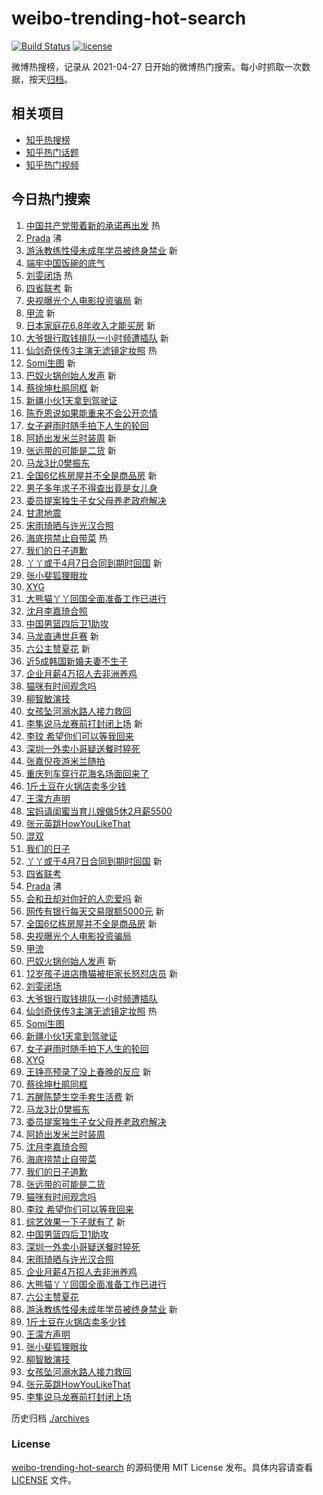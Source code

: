# weibo-trending-hot-search

[![Build Status](https://github.com/justjavac/weibo-trending-hot-search/workflows/ci/badge.svg?branch=master)](https://github.com/justjavac/weibo-trending-hot-search/actions)
[![license](https://img.shields.io/github/license/justjavac/weibo-trending-hot-search)](https://github.com/justjavac/weibo-trending-hot-search/blob/master/LICENSE)

微博热搜榜，记录从 2021-04-27
日开始的微博热门搜索。每小时抓取一次数据，按天[归档](./archives)。

## 相关项目

- [知乎热搜榜](https://github.com/justjavac/zhihu-trending-top-search)
- [知乎热门话题](https://github.com/justjavac/zhihu-trending-hot-questions)
- [知乎热门视频](https://github.com/justjavac/zhihu-trending-hot-video)

## 今日热门搜索

<!-- BEGIN -->
<!-- 最后更新时间 Fri Feb 24 2023 01:13:27 GMT+0800 (China Standard Time) -->

1. [中国共产党带着新的承诺再出发](https://s.weibo.com//weibo?q=%23%E4%B8%AD%E5%9B%BD%E5%85%B1%E4%BA%A7%E5%85%9A%E5%B8%A6%E7%9D%80%E6%96%B0%E7%9A%84%E6%89%BF%E8%AF%BA%E5%86%8D%E5%87%BA%E5%8F%91%23&Refer=new_time)
   热
1. [Prada](https://s.weibo.com//weibo?q=%23Prada%23&t=31&band_rank=1&Refer=top)
   沸
1. [游泳教练性侵未成年学员被终身禁业](https://s.weibo.com//weibo?q=%23%E6%B8%B8%E6%B3%B3%E6%95%99%E7%BB%83%E6%80%A7%E4%BE%B5%E6%9C%AA%E6%88%90%E5%B9%B4%E5%AD%A6%E5%91%98%E8%A2%AB%E7%BB%88%E8%BA%AB%E7%A6%81%E4%B8%9A%23&t=31&band_rank=2&Refer=top)
   新
1. [端牢中国饭碗的底气](https://s.weibo.com//weibo?q=%23%E7%AB%AF%E7%89%A2%E4%B8%AD%E5%9B%BD%E9%A5%AD%E7%A2%97%E7%9A%84%E5%BA%95%E6%B0%94%23&t=31&band_rank=3&Refer=top)
1. [刘雯闭场](https://s.weibo.com//weibo?q=%23%E5%88%98%E9%9B%AF%E9%97%AD%E5%9C%BA%23&t=31&band_rank=4&Refer=top)
   热
1. [四省联考](https://s.weibo.com//weibo?q=%E5%9B%9B%E7%9C%81%E8%81%94%E8%80%83&t=31&band_rank=5&Refer=top)
   新
1. [央视曝光个人电影投资骗局](https://s.weibo.com//weibo?q=%23%E5%A4%AE%E8%A7%86%E6%9B%9D%E5%85%89%E4%B8%AA%E4%BA%BA%E7%94%B5%E5%BD%B1%E6%8A%95%E8%B5%84%E9%AA%97%E5%B1%80%23&t=31&band_rank=6&Refer=top)
   新
1. [甲流](https://s.weibo.com//weibo?q=%E7%94%B2%E6%B5%81&t=31&band_rank=7&Refer=top)
   新
1. [日本家庭花6.8年收入才能买房](https://s.weibo.com//weibo?q=%23%E6%97%A5%E6%9C%AC%E5%AE%B6%E5%BA%AD%E8%8A%B16.8%E5%B9%B4%E6%94%B6%E5%85%A5%E6%89%8D%E8%83%BD%E4%B9%B0%E6%88%BF%23&t=31&band_rank=8&Refer=top)
   新
1. [大爷银行取钱排队一小时频遭插队](https://s.weibo.com//weibo?q=%23%E5%A4%A7%E7%88%B7%E9%93%B6%E8%A1%8C%E5%8F%96%E9%92%B1%E6%8E%92%E9%98%9F%E4%B8%80%E5%B0%8F%E6%97%B6%E9%A2%91%E9%81%AD%E6%8F%92%E9%98%9F%23&t=31&band_rank=9&Refer=top)
   新
1. [仙剑奇侠传3主演无滤镜定妆照](https://s.weibo.com//weibo?q=%23%E4%BB%99%E5%89%91%E5%A5%87%E4%BE%A0%E4%BC%A03%E4%B8%BB%E6%BC%94%E6%97%A0%E6%BB%A4%E9%95%9C%E5%AE%9A%E5%A6%86%E7%85%A7%23&t=31&band_rank=10&Refer=top)
   热
1. [Somi生图](https://s.weibo.com//weibo?q=Somi%E7%94%9F%E5%9B%BE&t=31&band_rank=11&Refer=top)
   新
1. [巴奴火锅创始人发声](https://s.weibo.com//weibo?q=%23%E5%B7%B4%E5%A5%B4%E7%81%AB%E9%94%85%E5%88%9B%E5%A7%8B%E4%BA%BA%E5%8F%91%E5%A3%B0%23&t=31&band_rank=12&Refer=top)
   新
1. [蔡徐坤杜鹃同框](https://s.weibo.com//weibo?q=%23%E8%94%A1%E5%BE%90%E5%9D%A4%E6%9D%9C%E9%B9%83%E5%90%8C%E6%A1%86%23&t=31&band_rank=13&Refer=top)
   新
1. [新疆小伙1天拿到驾驶证](https://s.weibo.com//weibo?q=%23%E6%96%B0%E7%96%86%E5%B0%8F%E4%BC%991%E5%A4%A9%E6%8B%BF%E5%88%B0%E9%A9%BE%E9%A9%B6%E8%AF%81%23&t=31&band_rank=14&Refer=top)
1. [陈乔恩说如果能重来不会公开恋情](https://s.weibo.com//weibo?q=%23%E9%99%88%E4%B9%94%E6%81%A9%E8%AF%B4%E5%A6%82%E6%9E%9C%E8%83%BD%E9%87%8D%E6%9D%A5%E4%B8%8D%E4%BC%9A%E5%85%AC%E5%BC%80%E6%81%8B%E6%83%85%23&t=31&band_rank=15&Refer=top)
1. [女子避雨时随手拍下人生的轮回](https://s.weibo.com//weibo?q=%23%E5%A5%B3%E5%AD%90%E9%81%BF%E9%9B%A8%E6%97%B6%E9%9A%8F%E6%89%8B%E6%8B%8D%E4%B8%8B%E4%BA%BA%E7%94%9F%E7%9A%84%E8%BD%AE%E5%9B%9E%23&t=31&band_rank=16&Refer=top)
1. [阿娇出发米兰时装周](https://s.weibo.com//weibo?q=%23%E9%98%BF%E5%A8%87%E5%87%BA%E5%8F%91%E7%B1%B3%E5%85%B0%E6%97%B6%E8%A3%85%E5%91%A8%23&t=31&band_rank=17&Refer=top)
   新
1. [张远带的可能是二货](https://s.weibo.com//weibo?q=%23%E5%BC%A0%E8%BF%9C%E5%B8%A6%E7%9A%84%E5%8F%AF%E8%83%BD%E6%98%AF%E4%BA%8C%E8%B4%A7%23&t=31&band_rank=18&Refer=top)
   新
1. [马龙3比0樊振东](https://s.weibo.com//weibo?q=%23%E9%A9%AC%E9%BE%993%E6%AF%940%E6%A8%8A%E6%8C%AF%E4%B8%9C%23&t=31&band_rank=19&Refer=top)
1. [全国6亿栋房屋并不全是商品房](https://s.weibo.com//weibo?q=%23%E5%85%A8%E5%9B%BD6%E4%BA%BF%E6%A0%8B%E6%88%BF%E5%B1%8B%E5%B9%B6%E4%B8%8D%E5%85%A8%E6%98%AF%E5%95%86%E5%93%81%E6%88%BF%23&t=31&band_rank=20&Refer=top)
   新
1. [男子多年求子不得查出竟是女儿身](https://s.weibo.com//weibo?q=%23%E7%94%B7%E5%AD%90%E5%A4%9A%E5%B9%B4%E6%B1%82%E5%AD%90%E4%B8%8D%E5%BE%97%E6%9F%A5%E5%87%BA%E7%AB%9F%E6%98%AF%E5%A5%B3%E5%84%BF%E8%BA%AB%23&t=31&band_rank=21&Refer=top)
1. [委员提案独生子女父母养老政府解决](https://s.weibo.com//weibo?q=%23%E5%A7%94%E5%91%98%E6%8F%90%E6%A1%88%E7%8B%AC%E7%94%9F%E5%AD%90%E5%A5%B3%E7%88%B6%E6%AF%8D%E5%85%BB%E8%80%81%E6%94%BF%E5%BA%9C%E8%A7%A3%E5%86%B3%23&t=31&band_rank=22&Refer=top)
1. [甘肃地震](https://s.weibo.com//weibo?q=%E7%94%98%E8%82%83%E5%9C%B0%E9%9C%87&t=31&band_rank=23&Refer=top)
1. [宋雨琦晒与许光汉合照](https://s.weibo.com//weibo?q=%23%E5%AE%8B%E9%9B%A8%E7%90%A6%E6%99%92%E4%B8%8E%E8%AE%B8%E5%85%89%E6%B1%89%E5%90%88%E7%85%A7%23&t=31&band_rank=24&Refer=top)
1. [海底捞禁止自带菜](https://s.weibo.com//weibo?q=%23%E6%B5%B7%E5%BA%95%E6%8D%9E%E7%A6%81%E6%AD%A2%E8%87%AA%E5%B8%A6%E8%8F%9C%23&t=31&band_rank=25&Refer=top)
   热
1. [我们的日子道歉](https://s.weibo.com//weibo?q=%E6%88%91%E4%BB%AC%E7%9A%84%E6%97%A5%E5%AD%90%E9%81%93%E6%AD%89&t=31&band_rank=26&Refer=top)
1. [丫丫或于4月7日合同到期时回国](https://s.weibo.com//weibo?q=%23%E4%B8%AB%E4%B8%AB%E6%88%96%E4%BA%8E4%E6%9C%887%E6%97%A5%E5%90%88%E5%90%8C%E5%88%B0%E6%9C%9F%E6%97%B6%E5%9B%9E%E5%9B%BD%23&t=31&band_rank=27&Refer=top)
   新
1. [张小斐狐狸眼妆](https://s.weibo.com//weibo?q=%23%E5%BC%A0%E5%B0%8F%E6%96%90%E7%8B%90%E7%8B%B8%E7%9C%BC%E5%A6%86%23&t=31&band_rank=28&Refer=top)
1. [XYG](https://s.weibo.com//weibo?q=XYG&t=31&band_rank=29&Refer=top)
1. [大熊猫丫丫回国全面准备工作已进行](https://s.weibo.com//weibo?q=%23%E5%A4%A7%E7%86%8A%E7%8C%AB%E4%B8%AB%E4%B8%AB%E5%9B%9E%E5%9B%BD%E5%85%A8%E9%9D%A2%E5%87%86%E5%A4%87%E5%B7%A5%E4%BD%9C%E5%B7%B2%E8%BF%9B%E8%A1%8C%23&t=31&band_rank=30&Refer=top)
1. [沈月李嘉琦合照](https://s.weibo.com//weibo?q=%23%E6%B2%88%E6%9C%88%E6%9D%8E%E5%98%89%E7%90%A6%E5%90%88%E7%85%A7%23&t=31&band_rank=31&Refer=top)
1. [中国男篮四后卫1助攻](https://s.weibo.com//weibo?q=%23%E4%B8%AD%E5%9B%BD%E7%94%B7%E7%AF%AE%E5%9B%9B%E5%90%8E%E5%8D%AB1%E5%8A%A9%E6%94%BB%23&t=31&band_rank=32&Refer=top)
1. [马龙直通世乒赛](https://s.weibo.com//weibo?q=%23%E9%A9%AC%E9%BE%99%E7%9B%B4%E9%80%9A%E4%B8%96%E4%B9%92%E8%B5%9B%23&t=31&band_rank=33&Refer=top)
   新
1. [六公主赞夏花](https://s.weibo.com//weibo?q=%23%E5%85%AD%E5%85%AC%E4%B8%BB%E8%B5%9E%E5%A4%8F%E8%8A%B1%23&t=31&band_rank=34&Refer=top)
   新
1. [近5成韩国新婚夫妻不生子](https://s.weibo.com//weibo?q=%23%E8%BF%915%E6%88%90%E9%9F%A9%E5%9B%BD%E6%96%B0%E5%A9%9A%E5%A4%AB%E5%A6%BB%E4%B8%8D%E7%94%9F%E5%AD%90%23&t=31&band_rank=35&Refer=top)
1. [企业月薪4万招人去非洲养鸡](https://s.weibo.com//weibo?q=%23%E4%BC%81%E4%B8%9A%E6%9C%88%E8%96%AA4%E4%B8%87%E6%8B%9B%E4%BA%BA%E5%8E%BB%E9%9D%9E%E6%B4%B2%E5%85%BB%E9%B8%A1%23&t=31&band_rank=36&Refer=top)
1. [猫咪有时间观念吗](https://s.weibo.com//weibo?q=%23%E7%8C%AB%E5%92%AA%E6%9C%89%E6%97%B6%E9%97%B4%E8%A7%82%E5%BF%B5%E5%90%97%23&t=31&band_rank=37&Refer=top)
1. [柳智敏演技](https://s.weibo.com//weibo?q=%23%E6%9F%B3%E6%99%BA%E6%95%8F%E6%BC%94%E6%8A%80%23&t=31&band_rank=38&Refer=top)
1. [女孩坠河溺水路人接力救回](https://s.weibo.com//weibo?q=%23%E5%A5%B3%E5%AD%A9%E5%9D%A0%E6%B2%B3%E6%BA%BA%E6%B0%B4%E8%B7%AF%E4%BA%BA%E6%8E%A5%E5%8A%9B%E6%95%91%E5%9B%9E%23&t=31&band_rank=39&Refer=top)
1. [李隼说马龙赛前打封闭上场](https://s.weibo.com//weibo?q=%23%E6%9D%8E%E9%9A%BC%E8%AF%B4%E9%A9%AC%E9%BE%99%E8%B5%9B%E5%89%8D%E6%89%93%E5%B0%81%E9%97%AD%E4%B8%8A%E5%9C%BA%23&t=31&band_rank=40&Refer=top)
   新
1. [李玟 希望你们可以等我回来](https://s.weibo.com//weibo?q=%E6%9D%8E%E7%8E%9F%20%E5%B8%8C%E6%9C%9B%E4%BD%A0%E4%BB%AC%E5%8F%AF%E4%BB%A5%E7%AD%89%E6%88%91%E5%9B%9E%E6%9D%A5&t=31&band_rank=41&Refer=top)
1. [深圳一外卖小哥疑送餐时猝死](https://s.weibo.com//weibo?q=%23%E6%B7%B1%E5%9C%B3%E4%B8%80%E5%A4%96%E5%8D%96%E5%B0%8F%E5%93%A5%E7%96%91%E9%80%81%E9%A4%90%E6%97%B6%E7%8C%9D%E6%AD%BB%23&t=31&band_rank=42&Refer=top)
1. [张嘉倪夜游米兰随拍](https://s.weibo.com//weibo?q=%23%E5%BC%A0%E5%98%89%E5%80%AA%E5%A4%9C%E6%B8%B8%E7%B1%B3%E5%85%B0%E9%9A%8F%E6%8B%8D%23&t=31&band_rank=43&Refer=top)
1. [重庆列车穿行花海名场面回来了](https://s.weibo.com//weibo?q=%23%E9%87%8D%E5%BA%86%E5%88%97%E8%BD%A6%E7%A9%BF%E8%A1%8C%E8%8A%B1%E6%B5%B7%E5%90%8D%E5%9C%BA%E9%9D%A2%E5%9B%9E%E6%9D%A5%E4%BA%86%23&t=31&band_rank=44&Refer=top)
1. [1斤土豆在火锅店卖多少钱](https://s.weibo.com//weibo?q=%231%E6%96%A4%E5%9C%9F%E8%B1%86%E5%9C%A8%E7%81%AB%E9%94%85%E5%BA%97%E5%8D%96%E5%A4%9A%E5%B0%91%E9%92%B1%23&t=31&band_rank=45&Refer=top)
1. [王濛方声明](https://s.weibo.com//weibo?q=%23%E7%8E%8B%E6%BF%9B%E6%96%B9%E5%A3%B0%E6%98%8E%23&t=31&band_rank=46&Refer=top)
1. [宝妈请闺蜜当育儿嫂做5休2月薪5500](https://s.weibo.com//weibo?q=%23%E5%AE%9D%E5%A6%88%E8%AF%B7%E9%97%BA%E8%9C%9C%E5%BD%93%E8%82%B2%E5%84%BF%E5%AB%82%E5%81%9A5%E4%BC%912%E6%9C%88%E8%96%AA5500%23&t=31&band_rank=47&Refer=top)
1. [张元英跳HowYouLikeThat](https://s.weibo.com//weibo?q=%23%E5%BC%A0%E5%85%83%E8%8B%B1%E8%B7%B3HowYouLikeThat%23&t=31&band_rank=48&Refer=top)
1. [混双](https://s.weibo.com//weibo?q=%E6%B7%B7%E5%8F%8C&t=31&band_rank=49&Refer=top)
1. [我们的日子](https://s.weibo.com//weibo?q=%E6%88%91%E4%BB%AC%E7%9A%84%E6%97%A5%E5%AD%90&t=31&band_rank=50&Refer=top)
1. [丫丫或于4月7日合同到期时回国](https://s.weibo.com//weibo?q=%23%E4%B8%AB%E4%B8%AB%E6%88%96%E4%BA%8E4%E6%9C%887%E6%97%A5%E5%90%88%E5%90%8C%E5%88%B0%E6%9C%9F%E6%97%B6%E5%9B%9E%E5%9B%BD%23&t=31&band_rank=1&Refer=top)
   新
1. [四省联考](https://s.weibo.com//weibo?q=%E5%9B%9B%E7%9C%81%E8%81%94%E8%80%83&t=31&band_rank=2&Refer=top)
1. [Prada](https://s.weibo.com//weibo?q=%23Prada%23&t=31&band_rank=4&Refer=top)
   沸
1. [会和丑却对你好的人恋爱吗](https://s.weibo.com//weibo?q=%23%E4%BC%9A%E5%92%8C%E4%B8%91%E5%8D%B4%E5%AF%B9%E4%BD%A0%E5%A5%BD%E7%9A%84%E4%BA%BA%E6%81%8B%E7%88%B1%E5%90%97%23&t=31&band_rank=5&Refer=top)
   新
1. [网传有银行每天交易限额5000元](https://s.weibo.com//weibo?q=%23%E7%BD%91%E4%BC%A0%E6%9C%89%E9%93%B6%E8%A1%8C%E6%AF%8F%E5%A4%A9%E4%BA%A4%E6%98%93%E9%99%90%E9%A2%9D5000%E5%85%83%23&t=31&band_rank=6&Refer=top)
   新
1. [全国6亿栋房屋并不全是商品房](https://s.weibo.com//weibo?q=%23%E5%85%A8%E5%9B%BD6%E4%BA%BF%E6%A0%8B%E6%88%BF%E5%B1%8B%E5%B9%B6%E4%B8%8D%E5%85%A8%E6%98%AF%E5%95%86%E5%93%81%E6%88%BF%23&t=31&band_rank=7&Refer=top)
   新
1. [央视曝光个人电影投资骗局](https://s.weibo.com//weibo?q=%23%E5%A4%AE%E8%A7%86%E6%9B%9D%E5%85%89%E4%B8%AA%E4%BA%BA%E7%94%B5%E5%BD%B1%E6%8A%95%E8%B5%84%E9%AA%97%E5%B1%80%23&t=31&band_rank=8&Refer=top)
1. [甲流](https://s.weibo.com//weibo?q=%E7%94%B2%E6%B5%81&t=31&band_rank=9&Refer=top)
1. [巴奴火锅创始人发声](https://s.weibo.com//weibo?q=%23%E5%B7%B4%E5%A5%B4%E7%81%AB%E9%94%85%E5%88%9B%E5%A7%8B%E4%BA%BA%E5%8F%91%E5%A3%B0%23&t=31&band_rank=10&Refer=top)
   新
1. [12岁孩子进店撸猫被拒家长怒怼店员](https://s.weibo.com//weibo?q=%2312%E5%B2%81%E5%AD%A9%E5%AD%90%E8%BF%9B%E5%BA%97%E6%92%B8%E7%8C%AB%E8%A2%AB%E6%8B%92%E5%AE%B6%E9%95%BF%E6%80%92%E6%80%BC%E5%BA%97%E5%91%98%23&t=31&band_rank=11&Refer=top)
   新
1. [刘雯闭场](https://s.weibo.com//weibo?q=%23%E5%88%98%E9%9B%AF%E9%97%AD%E5%9C%BA%23&t=31&band_rank=12&Refer=top)
1. [大爷银行取钱排队一小时频遭插队](https://s.weibo.com//weibo?q=%23%E5%A4%A7%E7%88%B7%E9%93%B6%E8%A1%8C%E5%8F%96%E9%92%B1%E6%8E%92%E9%98%9F%E4%B8%80%E5%B0%8F%E6%97%B6%E9%A2%91%E9%81%AD%E6%8F%92%E9%98%9F%23&t=31&band_rank=13&Refer=top)
1. [仙剑奇侠传3主演无滤镜定妆照](https://s.weibo.com//weibo?q=%23%E4%BB%99%E5%89%91%E5%A5%87%E4%BE%A0%E4%BC%A03%E4%B8%BB%E6%BC%94%E6%97%A0%E6%BB%A4%E9%95%9C%E5%AE%9A%E5%A6%86%E7%85%A7%23&t=31&band_rank=14&Refer=top)
   热
1. [Somi生图](https://s.weibo.com//weibo?q=Somi%E7%94%9F%E5%9B%BE&t=31&band_rank=16&Refer=top)
1. [新疆小伙1天拿到驾驶证](https://s.weibo.com//weibo?q=%23%E6%96%B0%E7%96%86%E5%B0%8F%E4%BC%991%E5%A4%A9%E6%8B%BF%E5%88%B0%E9%A9%BE%E9%A9%B6%E8%AF%81%23&t=31&band_rank=17&Refer=top)
1. [女子避雨时随手拍下人生的轮回](https://s.weibo.com//weibo?q=%23%E5%A5%B3%E5%AD%90%E9%81%BF%E9%9B%A8%E6%97%B6%E9%9A%8F%E6%89%8B%E6%8B%8D%E4%B8%8B%E4%BA%BA%E7%94%9F%E7%9A%84%E8%BD%AE%E5%9B%9E%23&t=31&band_rank=18&Refer=top)
1. [XYG](https://s.weibo.com//weibo?q=XYG&t=31&band_rank=19&Refer=top)
1. [王铮亮预录了没上春晚的反应](https://s.weibo.com//weibo?q=%23%E7%8E%8B%E9%93%AE%E4%BA%AE%E9%A2%84%E5%BD%95%E4%BA%86%E6%B2%A1%E4%B8%8A%E6%98%A5%E6%99%9A%E7%9A%84%E5%8F%8D%E5%BA%94%23&t=31&band_rank=20&Refer=top)
   新
1. [蔡徐坤杜鹃同框](https://s.weibo.com//weibo?q=%23%E8%94%A1%E5%BE%90%E5%9D%A4%E6%9D%9C%E9%B9%83%E5%90%8C%E6%A1%86%23&t=31&band_rank=22&Refer=top)
1. [苏醒陈楚生空手套生活费](https://s.weibo.com//weibo?q=%23%E8%8B%8F%E9%86%92%E9%99%88%E6%A5%9A%E7%94%9F%E7%A9%BA%E6%89%8B%E5%A5%97%E7%94%9F%E6%B4%BB%E8%B4%B9%23&t=31&band_rank=24&Refer=top)
   新
1. [马龙3比0樊振东](https://s.weibo.com//weibo?q=%23%E9%A9%AC%E9%BE%993%E6%AF%940%E6%A8%8A%E6%8C%AF%E4%B8%9C%23&t=31&band_rank=25&Refer=top)
1. [委员提案独生子女父母养老政府解决](https://s.weibo.com//weibo?q=%23%E5%A7%94%E5%91%98%E6%8F%90%E6%A1%88%E7%8B%AC%E7%94%9F%E5%AD%90%E5%A5%B3%E7%88%B6%E6%AF%8D%E5%85%BB%E8%80%81%E6%94%BF%E5%BA%9C%E8%A7%A3%E5%86%B3%23&t=31&band_rank=26&Refer=top)
1. [阿娇出发米兰时装周](https://s.weibo.com//weibo?q=%23%E9%98%BF%E5%A8%87%E5%87%BA%E5%8F%91%E7%B1%B3%E5%85%B0%E6%97%B6%E8%A3%85%E5%91%A8%23&t=31&band_rank=27&Refer=top)
1. [沈月李嘉琦合照](https://s.weibo.com//weibo?q=%23%E6%B2%88%E6%9C%88%E6%9D%8E%E5%98%89%E7%90%A6%E5%90%88%E7%85%A7%23&t=31&band_rank=28&Refer=top)
1. [海底捞禁止自带菜](https://s.weibo.com//weibo?q=%23%E6%B5%B7%E5%BA%95%E6%8D%9E%E7%A6%81%E6%AD%A2%E8%87%AA%E5%B8%A6%E8%8F%9C%23&t=31&band_rank=29&Refer=top)
1. [我们的日子道歉](https://s.weibo.com//weibo?q=%E6%88%91%E4%BB%AC%E7%9A%84%E6%97%A5%E5%AD%90%E9%81%93%E6%AD%89&t=31&band_rank=30&Refer=top)
1. [张远带的可能是二货](https://s.weibo.com//weibo?q=%23%E5%BC%A0%E8%BF%9C%E5%B8%A6%E7%9A%84%E5%8F%AF%E8%83%BD%E6%98%AF%E4%BA%8C%E8%B4%A7%23&t=31&band_rank=31&Refer=top)
1. [猫咪有时间观念吗](https://s.weibo.com//weibo?q=%23%E7%8C%AB%E5%92%AA%E6%9C%89%E6%97%B6%E9%97%B4%E8%A7%82%E5%BF%B5%E5%90%97%23&t=31&band_rank=32&Refer=top)
1. [李玟 希望你们可以等我回来](https://s.weibo.com//weibo?q=%E6%9D%8E%E7%8E%9F%20%E5%B8%8C%E6%9C%9B%E4%BD%A0%E4%BB%AC%E5%8F%AF%E4%BB%A5%E7%AD%89%E6%88%91%E5%9B%9E%E6%9D%A5&t=31&band_rank=33&Refer=top)
1. [综艺效果一下子就有了](https://s.weibo.com//weibo?q=%E7%BB%BC%E8%89%BA%E6%95%88%E6%9E%9C%E4%B8%80%E4%B8%8B%E5%AD%90%E5%B0%B1%E6%9C%89%E4%BA%86&t=31&band_rank=34&Refer=top)
   新
1. [中国男篮四后卫1助攻](https://s.weibo.com//weibo?q=%23%E4%B8%AD%E5%9B%BD%E7%94%B7%E7%AF%AE%E5%9B%9B%E5%90%8E%E5%8D%AB1%E5%8A%A9%E6%94%BB%23&t=31&band_rank=36&Refer=top)
1. [深圳一外卖小哥疑送餐时猝死](https://s.weibo.com//weibo?q=%23%E6%B7%B1%E5%9C%B3%E4%B8%80%E5%A4%96%E5%8D%96%E5%B0%8F%E5%93%A5%E7%96%91%E9%80%81%E9%A4%90%E6%97%B6%E7%8C%9D%E6%AD%BB%23&t=31&band_rank=37&Refer=top)
1. [宋雨琦晒与许光汉合照](https://s.weibo.com//weibo?q=%23%E5%AE%8B%E9%9B%A8%E7%90%A6%E6%99%92%E4%B8%8E%E8%AE%B8%E5%85%89%E6%B1%89%E5%90%88%E7%85%A7%23&t=31&band_rank=38&Refer=top)
1. [企业月薪4万招人去非洲养鸡](https://s.weibo.com//weibo?q=%23%E4%BC%81%E4%B8%9A%E6%9C%88%E8%96%AA4%E4%B8%87%E6%8B%9B%E4%BA%BA%E5%8E%BB%E9%9D%9E%E6%B4%B2%E5%85%BB%E9%B8%A1%23&t=31&band_rank=39&Refer=top)
1. [大熊猫丫丫回国全面准备工作已进行](https://s.weibo.com//weibo?q=%23%E5%A4%A7%E7%86%8A%E7%8C%AB%E4%B8%AB%E4%B8%AB%E5%9B%9E%E5%9B%BD%E5%85%A8%E9%9D%A2%E5%87%86%E5%A4%87%E5%B7%A5%E4%BD%9C%E5%B7%B2%E8%BF%9B%E8%A1%8C%23&t=31&band_rank=40&Refer=top)
1. [六公主赞夏花](https://s.weibo.com//weibo?q=%23%E5%85%AD%E5%85%AC%E4%B8%BB%E8%B5%9E%E5%A4%8F%E8%8A%B1%23&t=31&band_rank=41&Refer=top)
1. [游泳教练性侵未成年学员被终身禁业](https://s.weibo.com//weibo?q=%23%E6%B8%B8%E6%B3%B3%E6%95%99%E7%BB%83%E6%80%A7%E4%BE%B5%E6%9C%AA%E6%88%90%E5%B9%B4%E5%AD%A6%E5%91%98%E8%A2%AB%E7%BB%88%E8%BA%AB%E7%A6%81%E4%B8%9A%23&t=31&band_rank=42&Refer=top)
   新
1. [1斤土豆在火锅店卖多少钱](https://s.weibo.com//weibo?q=%231%E6%96%A4%E5%9C%9F%E8%B1%86%E5%9C%A8%E7%81%AB%E9%94%85%E5%BA%97%E5%8D%96%E5%A4%9A%E5%B0%91%E9%92%B1%23&t=31&band_rank=44&Refer=top)
1. [王濛方声明](https://s.weibo.com//weibo?q=%23%E7%8E%8B%E6%BF%9B%E6%96%B9%E5%A3%B0%E6%98%8E%23&t=31&band_rank=45&Refer=top)
1. [张小斐狐狸眼妆](https://s.weibo.com//weibo?q=%23%E5%BC%A0%E5%B0%8F%E6%96%90%E7%8B%90%E7%8B%B8%E7%9C%BC%E5%A6%86%23&t=31&band_rank=46&Refer=top)
1. [柳智敏演技](https://s.weibo.com//weibo?q=%23%E6%9F%B3%E6%99%BA%E6%95%8F%E6%BC%94%E6%8A%80%23&t=31&band_rank=47&Refer=top)
1. [女孩坠河溺水路人接力救回](https://s.weibo.com//weibo?q=%23%E5%A5%B3%E5%AD%A9%E5%9D%A0%E6%B2%B3%E6%BA%BA%E6%B0%B4%E8%B7%AF%E4%BA%BA%E6%8E%A5%E5%8A%9B%E6%95%91%E5%9B%9E%23&t=31&band_rank=48&Refer=top)
1. [张元英跳HowYouLikeThat](https://s.weibo.com//weibo?q=%23%E5%BC%A0%E5%85%83%E8%8B%B1%E8%B7%B3HowYouLikeThat%23&t=31&band_rank=49&Refer=top)
1. [李隼说马龙赛前打封闭上场](https://s.weibo.com//weibo?q=%23%E6%9D%8E%E9%9A%BC%E8%AF%B4%E9%A9%AC%E9%BE%99%E8%B5%9B%E5%89%8D%E6%89%93%E5%B0%81%E9%97%AD%E4%B8%8A%E5%9C%BA%23&t=31&band_rank=50&Refer=top)

<!-- END -->

历史归档 [./archives](./archives)

### License

[weibo-trending-hot-search](https://github.com/justjavac/weibo-trending-hot-search)
的源码使用 MIT License 发布。具体内容请查看 [LICENSE](./LICENSE) 文件。
